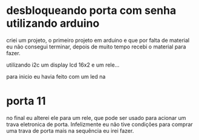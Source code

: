 # desbloqueando porta com senha utilizando arduino

criei um projeto, o primeiro projeto em arduino e que por falta de material eu não consegui terminar, 
depois de muito tempo recebi o material para fazer.

utilizando i2c um display lcd 16x2 e um rele...

para inicio eu havia feito com um led na 
# porta 11

no final eu alterei ele para um rele, que pode ser usado para acionar um trava eletronica de porta.
Infelizmente eu não tive condições para comprar uma trava de porta mais na sequência eu irei fazer.
